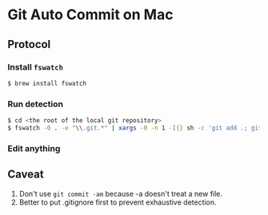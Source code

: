 
# Git Auto Commit on Mac

## Protocol

### Install `fswatch`
```bash
$ brew install fswatch
```

### Run detection
```bash
$ cd <the root of the local git repository>
$ fswatch -0 . -e "\\.git.*" | xargs -0 -n 1 -I{} sh -c 'git add .; git commit --author="Author automatic <author@users.noreply.github.com>" -m "auto commit changes.";'
```

### Edit anything

## Caveat

1. Don't use `git commit -am` because -a doesn't treat a new file.
1. Better to put .gitignore first to prevent exhaustive detection.


